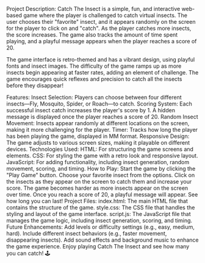 Project Description:
Catch The Insect is a simple, fun, and interactive web-based game where the player is challenged to catch virtual insects. The user chooses their "favorite" insect, and it appears randomly on the screen for the player to click on and "catch". As the player catches more insects, the score increases. The game also tracks the amount of time spent playing, and a playful message appears when the player reaches a score of 20.

The game interface is retro-themed and has a vibrant design, using playful fonts and insect images. The difficulty of the game ramps up as more insects begin appearing at faster rates, adding an element of challenge. The game encourages quick reflexes and precision to catch all the insects before they disappear!

Features:
Insect Selection: Players can choose between four different insects—Fly, Mosquito, Spider, or Roach—to catch.
Scoring System: Each successful insect catch increases the player's score by 1. A hidden message is displayed once the player reaches a score of 20.
Random Insect Movement: Insects appear randomly at different locations on the screen, making it more challenging for the player.
Timer: Tracks how long the player has been playing the game, displayed in MM
format.
Responsive Design: The game adjusts to various screen sizes, making it playable on different devices.
Technologies Used:
HTML: For structuring the game screens and elements.
CSS: For styling the game with a retro look and responsive layout.
JavaScript: For adding functionality, including insect generation, random movement, scoring, and timing.
How to Play:
Start the game by clicking the "Play Game" button.
Choose your favorite insect from the options.
Click on the insects as they appear on the screen to catch them and increase your score.
The game becomes harder as more insects appear on the screen over time.
Once you reach a score of 20, a playful message will appear. See how long you can last!
Project Files:
index.html: The main HTML file that contains the structure of the game.
style.css: The CSS file that handles the styling and layout of the game interface.
script.js: The JavaScript file that manages the game logic, including insect generation, scoring, and timing.
Future Enhancements:
Add levels or difficulty settings (e.g., easy, medium, hard).
Include different insect behaviors (e.g., faster movement, disappearing insects).
Add sound effects and background music to enhance the game experience.
Enjoy playing Catch The Insect and see how many you can catch! 🕹️